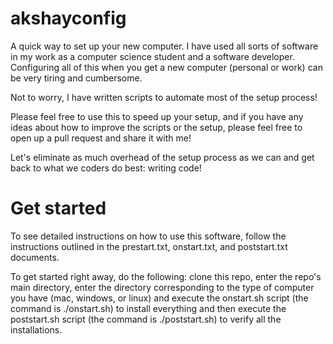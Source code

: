# akshayconfig
A quick way to set up your new computer. I have used all sorts of software in my work as a computer science student and a
software developer. Configuring all of this when you get a new computer (personal or work) can be very tiring and cumbersome.

Not to worry, I have written scripts to automate most of the setup process!

Please feel free to use this to speed up your setup, and if you have any ideas about how to improve the scripts or the setup, 
please feel free to open up a pull request and share it with me! 

Let's eliminate as much overhead of the setup process as we can and get back to what we coders do best: writing code! 

# Get started
To see detailed instructions on how to use this software, follow the instructions outlined in the prestart.txt, onstart.txt,
and poststart.txt documents.

To get started right away, do the following: clone this repo, enter the repo's main directory, enter the directory corresponding to the type of computer you have (mac, windows, or linux) and execute the onstart.sh script (the command is ./onstart.sh) to install everything and then execute the poststart.sh script (the command is ./poststart.sh) to verify all the installations. 
